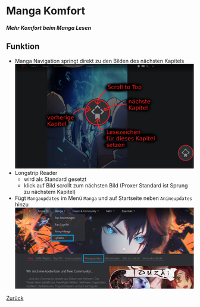 # Manga Komfort
##### Mehr Komfort beim Manga Lesen
## Funktion
+ Manga Navigation springt direkt zu den Bilden des nächsten Kapitels
![Bild](../screenshots/mangaNavigation.png)
+ Longstrip Reader
  + wird als Standard gesetzt
  + klick auf Bild scrollt zum nächsten Bild (Proxer Standard ist Sprung zu nächstem Kapitel)
+ Fügt `Mangaupdates` im Menü `Manga` und auf Startseite neben `Animeupdates` hinzu
![Bild](../screenshots/mangaUpdate.png)

[Zurück](../)
